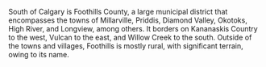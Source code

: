 South of Calgary is Foothills County, a large municipal district that encompasses the towns of Millarville, Priddis, Diamond Valley, Okotoks, High River, and Longview, among others. It borders on Kananaskis Country to the west, Vulcan to the east, and Willow Creek to the south. Outside of the towns and villages, Foothills is mostly rural, with significant terrain, owing to its name. 